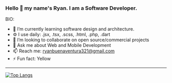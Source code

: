 ### Hello 👋 my name's Ryan. I am a Software Developer.

BIO:

- 🌱 I’m currently learning software design and architecture. 
- ⚙️ I use daily: .jsx, .tsx, .scss, .html, .php, .dart
- 👯 I’m looking to collaborate on open source/commercial projects
- 💬 Ask me about Web and Mobile Development
- 📫 Reach me: ryanbuenaventura321@gmail.com
- ⚡ Fun fact: Yellow 

---

[![Top Langs](https://github-readme-stats.vercel.app/api/top-langs/?username=anuraghazra&layout=compact&hide=html)](https://github.com/anuraghazra/github-readme-stats)

<!-- [![willianrod's wakatime stats](https://github-readme-stats.vercel.app/api/wakatime?username=yellow-cyber)](https://github.com/anuraghazra/github-readme-stats) -->


